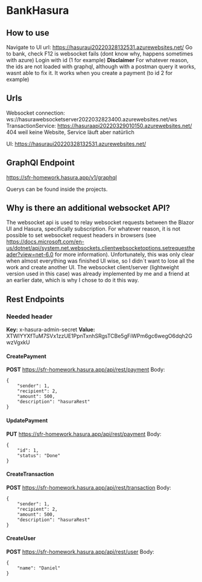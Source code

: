 # BankHasura

## How to use

Navigate to UI url: https://hasuraui20220328132531.azurewebsites.net/
Go to bank, check F12 is websocket fails (dont know why, happens sometimes with azure)
Login with id (1 for example)
**Disclaimer** For whatever reason, the ids are not loaded with graphql, although with a postman query it works, wasnt able to fix it. It works when you create a payment (to id 2 for example)

## Urls

Websocket connection: ws://hasurawebsocketserver2022032823400.azurewebsites.net/ws
TransactionService: https://hasuraapi20220329010150.azurewebsites.net/ 
404 weil keine Website, Service läuft aber natürlich

UI: https://hasuraui20220328132531.azurewebsites.net/

## GraphQl Endpoint
https://sfr-homework.hasura.app/v1/graphql

Querys can be found inside the projects.
## Why is there an additional websocket API?
The websocket api is used to relay websocket requests between the Blazor UI and Hasura, specifically subscription. For whatever reason, it is not possible to set websocket request headers in browsers (see https://docs.microsoft.com/en-us/dotnet/api/system.net.websockets.clientwebsocketoptions.setrequestheader?view=net-6.0 for more information). Unfortunately, this was only clear when almost everything was finished UI wise, so I didn´t want to lose all the work and create another UI. The websocket client/server (lightweight version used in this case) was already implemented by me and a friend at an earlier date, which is why I chose to do it this way.

## Rest Endpoints
### Needed header
**Key:** x-hasura-admin-secret
**Value:** XTWlYYXfTuM7SVx1zzUE1PpnTxnhSRgsTCBe5gFiWPm6gc6wegO6dqh2GwzVgxkU
####  CreatePayment
**POST** https://sfr-homework.hasura.app/api/rest/payment
Body:
```
{
	"sender": 1,
	"recipient": 2,
	"amount": 500,
	"description": "hasuraRest"
}
```

####  UpdatePayment
**PUT** https://sfr-homework.hasura.app/api/rest/payment
Body:
```
{
	"id": 1,
	"status": "Done"
}
```
####  CreateTransaction
**POST** 
https://sfr-homework.hasura.app/api/rest/transaction
Body:
```
{
	"sender": 1,
	"recipient": 2,
	"amount": 500,
	"description": "hasuraRest"
}
```
####  CreateUser
**POST** 
https://sfr-homework.hasura.app/api/rest/user
Body:
```
{
	"name": "Daniel"
}
```




